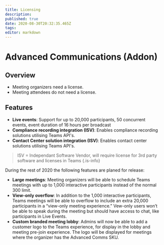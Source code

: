 ```yaml
---
title: Licensing
description: 
published: true
date: 2020-08-30T20:32:35.465Z
tags: 
editor: markdown
---
```


# Advanced Communications (Addon)
## Overview
- Meeting organizers need a license. 
- Meeting attendees do not need a license.
## Features
- **Live events**: Support for up to 20,000 participants, 50 concurrent events, event duration of 16 hours per broadcast
- **Compliance recording integration (ISV)**: Enables compliance recording solutions utilising Teams API's.
- **Contact Center solution integration (ISV)**: Enables contact center solutions utilising Teams API's.
> ISV = Independant Software Vendor, will require license for 3rd party software and licenses in Teams
{.is-info}

During the rest of 2020 the following features are planed for release:

- **Large meetings**: Meeting organizers will be able to schedule Teams meetings with up to 1,000 interactive participants instead of the normal 300 limit.
- **View-only overflow**: In addition to the 1,000 interactive participants, Teams meetings will be able to overflow to include an extra 20,000 participants in a “view-only meeting experience.” Vew-only users won’t be able to speak during the meeting but should have access to chat, like participants in Live Events.
- **Custom branded meeting lobby**: Admins will now be able to add a customer logo to the Teams experience, for display in the lobby and meeting pre-join experience. The logo will be displayed for meetings where the organizer has the Advanced Comms SKU.
